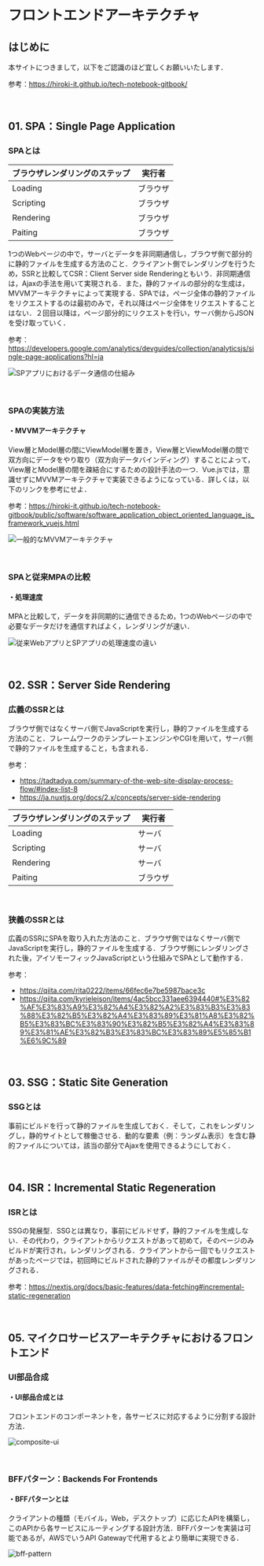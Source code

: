 #  フロントエンドアーキテクチャ

## はじめに

本サイトにつきまして，以下をご認識のほど宜しくお願いいたします．

参考：https://hiroki-it.github.io/tech-notebook-gitbook/

<br>

## 01. SPA：Single Page Application

### SPAとは

| ブラウザレンダリングのステップ | 実行者   |
| ------------------------------ | -------- |
| Loading                        | ブラウザ |
| Scripting                      | ブラウザ |
| Rendering                      | ブラウザ |
| Paiting                        | ブラウザ |

1つのWebページの中で，サーバとデータを非同期通信し，ブラウザ側で部分的に静的ファイルを生成する方法のこと．クライアント側でレンダリングを行うため，SSRと比較してCSR：Client Server side Renderingともいう．非同期通信は，Ajaxの手法を用いて実現される．また，静的ファイルの部分的な生成は，MVVMアーキテクチャによって実現する．SPAでは，ページ全体の静的ファイルをリクエストするのは最初のみで，それ以降はページ全体をリクエストすることはない．２回目以降は，ページ部分的にリクエストを行い，サーバ側からJSONを受け取っていく．

参考：https://developers.google.com/analytics/devguides/collection/analyticsjs/single-page-applications?hl=ja

![SPアプリにおけるデータ通信の仕組み](https://raw.githubusercontent.com/hiroki-it/tech-notebook/master/images/SPアプリにおけるデータ通信の仕組み.png)

<br>

### SPAの実装方法

#### ・MVVMアーキテクチャ

View層とModel層の間にViewModel層を置き，View層とViewModel層の間で双方向にデータをやり取り（双方向データバインディング）することによって，View層とModel層の間を疎結合にするための設計手法の一つ．Vue.jsでは，意識せずにMVVMアーキテクチャで実装できるようになっている．詳しくは，以下のリンクを参考にせよ．

参考：https://hiroki-it.github.io/tech-notebook-gitbook/public/software/software_application_object_oriented_language_js_framework_vuejs.html

![一般的なMVVMアーキテクチャ](https://raw.githubusercontent.com/hiroki-it/tech-notebook/master/images/一般的なMVVMアーキテクチャ.png)

<br>

### SPAと従来MPAの比較

#### ・処理速度

MPAと比較して，データを非同期的に通信できるため，1つのWebページの中で必要なデータだけを通信すればよく，レンダリングが速い．

![従来WebアプリとSPアプリの処理速度の違い](https://raw.githubusercontent.com/hiroki-it/tech-notebook/master/images/従来WebアプリとSPアプリの処理速度の違い.png)

<br>

## 02. SSR：Server Side Rendering

### 広義のSSRとは

ブラウザ側ではなくサーバ側でJavaScriptを実行し，静的ファイルを生成する方法のこと．フレームワークのテンプレートエンジンやCGIを用いて，サーバ側で静的ファイルを生成すること，も含まれる．

参考：

- https://tadtadya.com/summary-of-the-web-site-display-process-flow/#index-list-8
- https://ja.nuxtjs.org/docs/2.x/concepts/server-side-rendering

| ブラウザレンダリングのステップ | 実行者   |
| ------------------------------ | -------- |
| Loading                        | サーバ   |
| Scripting                      | サーバ   |
| Rendering                      | サーバ   |
| Paiting                        | ブラウザ |

<br>

### 狭義のSSRとは

広義のSSRにSPAを取り入れた方法のこと．ブラウザ側ではなくサーバ側でJavaScriptを実行し，静的ファイルを生成する．ブラウザ側にレンダリングされた後，アイソモーフィックJavaScriptという仕組みでSPAとして動作する．

参考：

- https://qiita.com/rita0222/items/66fec6e7be5987bace3c
- https://qiita.com/kyrieleison/items/4ac5bcc331aee6394440#%E3%82%AF%E3%83%A9%E3%82%A4%E3%82%A2%E3%83%B3%E3%83%88%E3%82%B5%E3%82%A4%E3%83%89%E3%81%A8%E3%82%B5%E3%83%BC%E3%83%90%E3%82%B5%E3%82%A4%E3%83%89%E3%81%AE%E3%82%B3%E3%83%BC%E3%83%89%E5%85%B1%E6%9C%89<br>

<br>

## 03. SSG：Static Site Generation

### SSGとは

事前にビルドを行って静的ファイルを生成しておく．そして，これをレンダリングし，静的サイトとして稼働させる．動的な要素（例：ランダム表示）を含む静的ファイルについては，該当の部分でAjaxを使用できるようにしておく．

<br>

## 04. ISR：Incremental Static Regeneration

### ISRとは

SSGの発展型．SSGとは異なり，事前にビルドせず，静的ファイルを生成しない．その代わり，クライアントからリクエストがあって初めて，そのページのみビルドが実行され，レンダリングされる．クライアントから一回でもリクエストがあったページでは，初回時にビルドされた静的ファイルがその都度レンダリングされる．

参考：https://nextjs.org/docs/basic-features/data-fetching#incremental-static-regeneration

<br>

## 05. マイクロサービスアーキテクチャにおけるフロントエンド

### UI部品合成

#### ・UI部品合成とは

フロントエンドのコンポーネントを，各サービスに対応するように分割する設計方法．

![composite-ui](https://raw.githubusercontent.com/hiroki-it/tech-notebook/master/images/composite-ui.png)

<br>

### BFFパターン：Backends  For Frontends

#### ・BFFパターンとは

クライアントの種類（モバイル，Web，デスクトップ）に応じたAPIを構築し，このAPIから各サービスにルーティングする設計方法．BFFパターンを実装は可能であるが，AWSでいうAPI Gatewayで代用するとより簡単に実現できる．

![bff-pattern](https://raw.githubusercontent.com/hiroki-it/tech-notebook/master/images/bff-pattern.png)
